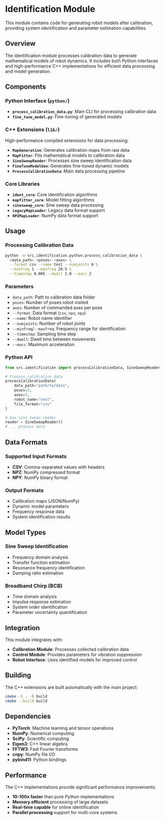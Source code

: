 # Identification Module

This module contains code for generating robot models after calibration, providing system identification and parameter estimation capabilities.

## Overview

The identification module processes calibration data to generate mathematical models of robot dynamics. It includes both Python interfaces and high-performance C++ implementations for efficient data processing and model generation.

## Components

### Python Interface (`python/`)
- **`process_calibration_data.py`**: Main CLI for processing calibration data
- **`fine_tune_model.py`**: Fine-tuning of generated models

### C++ Extensions (`lib/`)
High-performance compiled extensions for data processing:

- **`MapGeneration`**: Generates calibration maps from raw data
- **`MapFitter`**: Fits mathematical models to calibration data
- **`SineSweepReader`**: Processes sine sweep identification data
- **`FineTuneModelGen`**: Generates fine-tuned dynamic models
- **`ProcessCalibrationData`**: Main data processing pipeline

### Core Libraries
- **`ident_core`**: Core identification algorithms
- **`mapfitter_core`**: Model fitting algorithms
- **`sinesweep_core`**: Sine sweep data processing
- **`LegacyMapLoader`**: Legacy data format support
- **`NPZMapLoader`**: NumPy data format support

## Usage

### Processing Calibration Data

```bash
python -m src.identification.python.process_calibration_data \
  <data_path> <poses> <axes> \
  --format csv --name test --numjoints 6 \
  --minfreq 1 --maxfreq 20.5 \
  --timestep 0.005 --dwell 1.0 --macc 2
```

### Parameters

- `data_path`: Path to calibration data folder
- `poses`: Number of poses robot visited
- `axes`: Number of commanded axes per pose
- `--format`: Data format (`csv`, `npz`, `npy`)
- `--name`: Robot name identifier
- `--numjoints`: Number of robot joints
- `--minfreq`/`--maxfreq`: Frequency range for identification
- `--timestep`: Sampling time step
- `--dwell`: Dwell time between movements
- `--macc`: Maximum acceleration

### Python API

```python
from src.identification import processCalibrationData, SineSweepReader

# Process calibration data
processCalibrationData(
    data_path="path/to/data",
    poses=3,
    axes=3,
    robot_name="test",
    file_format="csv"
)

# Use sine sweep reader
reader = SineSweepReader()
# ... process data
```

## Data Formats

### Supported Input Formats
- **CSV**: Comma-separated values with headers
- **NPZ**: NumPy compressed format
- **NPY**: NumPy binary format

### Output Formats
- Calibration maps (JSON/NumPy)
- Dynamic model parameters
- Frequency response data
- System identification results

## Model Types

### Sine Sweep Identification
- Frequency domain analysis
- Transfer function estimation
- Resonance frequency identification
- Damping ratio estimation

### Broadband Chirp (BCB)
- Time domain analysis
- Impulse response estimation
- System order identification
- Parameter uncertainty quantification

## Integration

This module integrates with:
- **Calibration Module**: Processes collected calibration data
- **Control Module**: Provides parameters for vibration suppression
- **Robot Interface**: Uses identified models for improved control

## Building

The C++ extensions are built automatically with the main project:

```bash
cmake -S . -B build
cmake --build build
```

## Dependencies

- **PyTorch**: Machine learning and tensor operations
- **NumPy**: Numerical computing
- **SciPy**: Scientific computing
- **Eigen3**: C++ linear algebra
- **FFTW3**: Fast Fourier transforms
- **cnpy**: NumPy file I/O
- **pybind11**: Python bindings

## Performance

The C++ implementations provide significant performance improvements:
- **10-100x faster** than pure Python implementations
- **Memory efficient** processing of large datasets
- **Real-time capable** for online identification
- **Parallel processing** support for multi-core systems